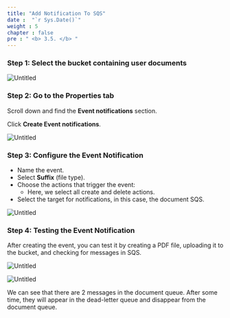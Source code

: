 ```yaml
---
title: "Add Notification To SQS"
date :  "`r Sys.Date()`" 
weight : 5
chapter : false
pre : " <b> 3.5. </b> "
---
```


### Step 1: Select the bucket containing user documents

![Untitled](/images/S3%201e967f97bd6b44cb87a6ba7401452fde/Untitled%206.png)

### Step 2: Go to the **Properties** tab

Scroll down and find the **Event notifications** section.

Click **Create Event notifications**.

![Untitled](/images/S3%201e967f97bd6b44cb87a6ba7401452fde/Untitled%207.png)

### Step 3: Configure the Event Notification

- Name the event.
- Select **Suffix** (file type).
- Choose the actions that trigger the event:
    - Here, we select all create and delete actions.
- Select the target for notifications, in this case, the document SQS.

![Untitled](/images/S3%201e967f97bd6b44cb87a6ba7401452fde/Untitled%208.png)

### Step 4: Testing the Event Notification

After creating the event, you can test it by creating a PDF file, uploading it to the bucket, and checking for messages in SQS.

![Untitled](/images/S3%201e967f97bd6b44cb87a6ba7401452fde/Untitled%209.png)

![Untitled](/images/S3%201e967f97bd6b44cb87a6ba7401452fde/Untitled%2010.png)

We can see that there are 2 messages in the document queue. After some time, they will appear in the dead-letter queue and disappear from the document queue.
